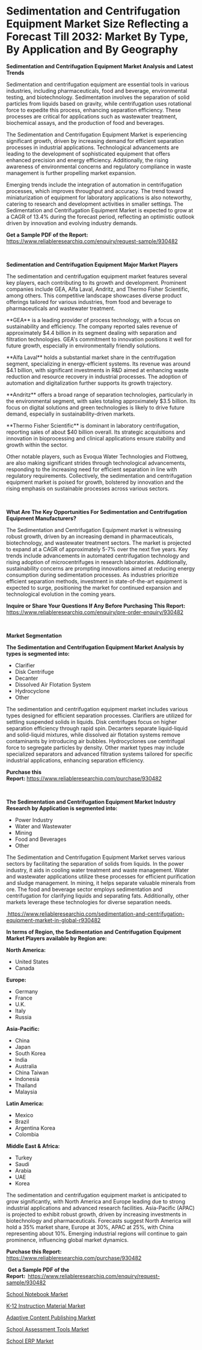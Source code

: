<p><h1>Sedimentation and Centrifugation Equipment Market Size Reflecting a Forecast Till 2032: Market By Type, By Application and By Geography</h1></p><p><strong>Sedimentation and Centrifugation Equipment Market Analysis and Latest Trends</strong></p>
<p><p>Sedimentation and centrifugation equipment are essential tools in various industries, including pharmaceuticals, food and beverage, environmental testing, and biotechnology. Sedimentation involves the separation of solid particles from liquids based on gravity, while centrifugation uses rotational force to expedite this process, enhancing separation efficiency. These processes are critical for applications such as wastewater treatment, biochemical assays, and the production of food and beverages.</p><p>The Sedimentation and Centrifugation Equipment Market is experiencing significant growth, driven by increasing demand for efficient separation processes in industrial applications. Technological advancements are leading to the development of sophisticated equipment that offers enhanced precision and energy efficiency. Additionally, the rising awareness of environmental concerns and regulatory compliance in waste management is further propelling market expansion.</p><p>Emerging trends include the integration of automation in centrifugation processes, which improves throughput and accuracy. The trend toward miniaturization of equipment for laboratory applications is also noteworthy, catering to research and development activities in smaller settings. The Sedimentation and Centrifugation Equipment Market is expected to grow at a CAGR of 13.4% during the forecast period, reflecting an optimistic outlook driven by innovation and evolving industry demands.</p></p>
<p><strong>Get a Sample PDF of the Report:&nbsp;</strong> <a href="https://www.reliableresearchiq.com/enquiry/request-sample/930482?utm_campaign=1082&utm_medium=2&utm_source=Github&utm_content=ia&utm_term=21032025&utm_id=sedimentation-and-centrifugation-equipment">https://www.reliableresearchiq.com/enquiry/request-sample/930482</a></p>
<p>&nbsp;</p>
<p><strong>Sedimentation and Centrifugation Equipment Major Market Players</strong></p>
<p><p>The sedimentation and centrifugation equipment market features several key players, each contributing to its growth and development. Prominent companies include GEA, Alfa Laval, Andritz, and Thermo Fisher Scientific, among others. This competitive landscape showcases diverse product offerings tailored for various industries, from food and beverage to pharmaceuticals and wastewater treatment.</p><p>**GEA** is a leading provider of process technology, with a focus on sustainability and efficiency. The company reported sales revenue of approximately $4.4 billion in its segment dealing with separation and filtration technologies. GEA's commitment to innovation positions it well for future growth, especially in environmentally friendly solutions.</p><p>**Alfa Laval** holds a substantial market share in the centrifugation segment, specializing in energy-efficient systems. Its revenue was around $4.1 billion, with significant investments in R&D aimed at enhancing waste reduction and resource recovery in industrial processes. The adoption of automation and digitalization further supports its growth trajectory.</p><p>**Andritz** offers a broad range of separation technologies, particularly in the environmental segment, with sales totaling approximately $3.5 billion. Its focus on digital solutions and green technologies is likely to drive future demand, especially in sustainability-driven markets.</p><p>**Thermo Fisher Scientific** is dominant in laboratory centrifugation, reporting sales of about $40 billion overall. Its strategic acquisitions and innovation in bioprocessing and clinical applications ensure stability and growth within the sector.</p><p>Other notable players, such as Evoqua Water Technologies and Flottweg, are also making significant strides through technological advancements, responding to the increasing need for efficient separation in line with regulatory requirements. Collectively, the sedimentation and centrifugation equipment market is poised for growth, bolstered by innovation and the rising emphasis on sustainable processes across various sectors.</p></p>
<p>&nbsp;</p>
<p><strong>What Are The Key Opportunities For Sedimentation and Centrifugation Equipment Manufacturers?</strong></p>
<p><p>The Sedimentation and Centrifugation Equipment market is witnessing robust growth, driven by an increasing demand in pharmaceuticals, biotechnology, and wastewater treatment sectors. The market is projected to expand at a CAGR of approximately 5-7% over the next five years. Key trends include advancements in automated centrifugation technology and rising adoption of microcentrifuges in research laboratories. Additionally, sustainability concerns are prompting innovations aimed at reducing energy consumption during sedimentation processes. As industries prioritize efficient separation methods, investment in state-of-the-art equipment is expected to surge, positioning the market for continued expansion and technological evolution in the coming years.</p></p>
<p><strong>Inquire or Share Your Questions If Any Before Purchasing This Report:</strong> <a href="https://www.reliableresearchiq.com/enquiry/pre-order-enquiry/930482?utm_campaign=1082&utm_medium=2&utm_source=Github&utm_content=ia&utm_term=21032025&utm_id=sedimentation-and-centrifugation-equipment">https://www.reliableresearchiq.com/enquiry/pre-order-enquiry/930482</a></p>
<p>&nbsp;</p>
<p><strong>Market Segmentation</strong></p>
<p><strong>The Sedimentation and Centrifugation Equipment Market Analysis by types is segmented into:</strong></p>
<p><ul><li>Clarifier</li><li>Disk Centrifuge</li><li>Decanter</li><li>Dissolved Air Flotation System</li><li>Hydrocyclone</li><li>Other</li></ul></p>
<p><p>The sedimentation and centrifugation equipment market includes various types designed for efficient separation processes. Clarifiers are utilized for settling suspended solids in liquids. Disk centrifuges focus on higher separation efficiency through rapid spin. Decanters separate liquid-liquid and solid-liquid mixtures, while dissolved air flotation systems remove contaminants by introducing air bubbles. Hydrocyclones use centrifugal force to segregate particles by density. Other market types may include specialized separators and advanced filtration systems tailored for specific industrial applications, enhancing separation efficiency.</p></p>
<p><strong>Purchase this Report:&nbsp;</strong><a href="https://www.reliableresearchiq.com/purchase/930482?utm_campaign=1082&utm_medium=2&utm_source=Github&utm_content=ia&utm_term=21032025&utm_id=sedimentation-and-centrifugation-equipment">https://www.reliableresearchiq.com/purchase/930482</a></p>
<p>&nbsp;</p>
<p><strong>The Sedimentation and Centrifugation Equipment Market Industry Research by Application is segmented into:</strong></p>
<p><ul><li>Power Industry</li><li>Water and Wastewater</li><li>Mining</li><li>Food and Beverages</li><li>Other</li></ul></p>
<p><p>The Sedimentation and Centrifugation Equipment Market serves various sectors by facilitating the separation of solids from liquids. In the power industry, it aids in cooling water treatment and waste management. Water and wastewater applications utilize these processes for efficient purification and sludge management. In mining, it helps separate valuable minerals from ore. The food and beverage sector employs sedimentation and centrifugation for clarifying liquids and separating fats. Additionally, other markets leverage these technologies for diverse separation needs.</p></p>
<p><a href="https://www.reliableresearchiq.com/sedimentation-and-centrifugation-equipment-market-in-global-r930482?utm_campaign=1082&utm_medium=2&utm_source=Github&utm_content=ia&utm_term=21032025&utm_id=sedimentation-and-centrifugation-equipment">&nbsp;https://www.reliableresearchiq.com/sedimentation-and-centrifugation-equipment-market-in-global-r930482</a></p>
<p><strong>In terms of Region, the Sedimentation and Centrifugation Equipment Market Players available by Region are:</strong></p>
<p>
    <p> <strong> North America: </strong>
        <ul>
            <li>United States</li>
            <li>Canada</li>
        </ul>
        </p> 
    <p> <strong> Europe: </strong>
        <ul>
            <li>Germany</li>
            <li>France</li>
            <li>U.K.</li>
            <li>Italy</li>
            <li>Russia</li>
        </ul>
        </p> 
    <p> <strong> Asia-Pacific: </strong>
        <ul>
            <li>China</li>
            <li>Japan</li>
            <li>South Korea</li>
            <li>India</li>
            <li>Australia</li>
            <li>China Taiwan</li>
            <li>Indonesia</li>
            <li>Thailand</li>
            <li>Malaysia</li>
        </ul>
        </p> 
    <p> <strong> Latin America: </strong>
        <ul>
            <li>Mexico</li>
            <li>Brazil</li>
            <li>Argentina Korea</li>
            <li>Colombia</li>
        </ul>
        </p> 
    <p> <strong> Middle East & Africa: </strong>
        <ul>
            <li>Turkey</li>
            <li>Saudi</li>
            <li>Arabia</li>
            <li>UAE</li>
            <li>Korea</li>
        </ul>
    </p>
    </p>
<p><p>The sedimentation and centrifugation equipment market is anticipated to grow significantly, with North America and Europe leading due to strong industrial applications and advanced research facilities. Asia-Pacific (APAC) is projected to exhibit robust growth, driven by increasing investments in biotechnology and pharmaceuticals. Forecasts suggest North America will hold a 35% market share, Europe at 30%, APAC at 25%, with China representing about 10%. Emerging industrial regions will continue to gain prominence, influencing global market dynamics.</p></p>
<p><strong>Purchase this Report: </strong><a href="https://www.reliableresearchiq.com/purchase/930482?utm_campaign=1082&utm_medium=2&utm_source=Github&utm_content=ia&utm_term=21032025&utm_id=sedimentation-and-centrifugation-equipment">https://www.reliableresearchiq.com/purchase/930482</a></p>
<p>&nbsp;<strong>Get a Sample PDF of the Report:&nbsp;&nbsp;</strong><a href="https://www.reliableresearchiq.com/enquiry/request-sample/930482?utm_campaign=1082&utm_medium=2&utm_source=Github&utm_content=ia&utm_term=21032025&utm_id=sedimentation-and-centrifugation-equipment">https://www.reliableresearchiq.com/enquiry/request-sample/930482</a></p>
<p><strong></strong></p>
<p><p><a href="https://github.com/owaysusing/Market-Research-Report-List-1/blob/main/school-notebook-market.md?utm_campaign=1082&utm_medium=2&utm_source=Github&utm_content=ia&utm_term=21032025&utm_id=sedimentation-and-centrifugation-equipment">School Notebook Market</a></p><p><a href="https://github.com/gambokaiohjr/Market-Research-Report-List-1/blob/main/k-12-instruction-material-market.md?utm_campaign=1082&utm_medium=2&utm_source=Github&utm_content=ia&utm_term=21032025&utm_id=sedimentation-and-centrifugation-equipment">K-12 Instruction Material Market</a></p><p><a href="https://github.com/skoppmerlib9/Market-Research-Report-List-1/blob/main/adaptive-content-publishing-market.md?utm_campaign=1082&utm_medium=2&utm_source=Github&utm_content=ia&utm_term=21032025&utm_id=sedimentation-and-centrifugation-equipment">Adaptive Content Publishing Market</a></p><p><a href="https://github.com/bocksovers0r/Market-Research-Report-List-1/blob/main/school-assessment-tools-market.md?utm_campaign=1082&utm_medium=2&utm_source=Github&utm_content=ia&utm_term=21032025&utm_id=sedimentation-and-centrifugation-equipment">School Assessment Tools Market</a></p><p><a href="https://github.com/aijazdeitzbq/Market-Research-Report-List-1/blob/main/school-erp-market.md?utm_campaign=1082&utm_medium=2&utm_source=Github&utm_content=ia&utm_term=21032025&utm_id=sedimentation-and-centrifugation-equipment">School ERP Market</a></p></p>